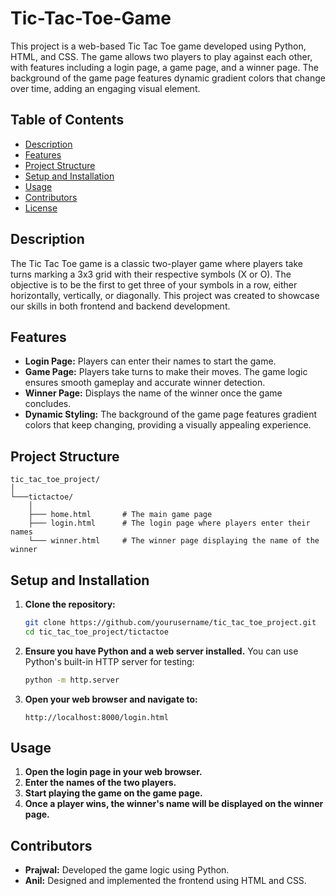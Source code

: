 # Tic-Tac-Toe-Game
This project is a web-based Tic Tac Toe game developed using Python, HTML, and CSS. The game allows two players to play against each other, with features including a login page, a game page, and a winner page. The background of the game page features dynamic gradient colors that change over time, adding an engaging visual element.
## Table of Contents
- [Description](#description)
- [Features](#features)
- [Project Structure](#project-structure)
- [Setup and Installation](#setup-and-installation)
- [Usage](#usage)
- [Contributors](#contributors)
- [License](#license)

## Description

The Tic Tac Toe game is a classic two-player game where players take turns marking a 3x3 grid with their respective symbols (X or O). The objective is to be the first to get three of your symbols in a row, either horizontally, vertically, or diagonally. This project was created to showcase our skills in both frontend and backend development.

## Features

- **Login Page:** Players can enter their names to start the game.
- **Game Page:** Players take turns to make their moves. The game logic ensures smooth gameplay and accurate winner detection.
- **Winner Page:** Displays the name of the winner once the game concludes.
- **Dynamic Styling:** The background of the game page features gradient colors that keep changing, providing a visually appealing experience.

## Project Structure

```
tic_tac_toe_project/
│
└───tictactoe/
    │
    ├─── home.html       # The main game page
    ├─── login.html      # The login page where players enter their names
    └─── winner.html     # The winner page displaying the name of the winner
```

## Setup and Installation

1. **Clone the repository:**
   ```sh
   git clone https://github.com/yourusername/tic_tac_toe_project.git
   cd tic_tac_toe_project/tictactoe
   ```

2. **Ensure you have Python and a web server installed.** You can use Python's built-in HTTP server for testing:
   ```sh
   python -m http.server
   ```

3. **Open your web browser and navigate to:**
   ```
   http://localhost:8000/login.html
   ```

## Usage

1. **Open the login page in your web browser.**
2. **Enter the names of the two players.**
3. **Start playing the game on the game page.**
4. **Once a player wins, the winner's name will be displayed on the winner page.**

## Contributors

- **Prajwal:** Developed the game logic using Python.
- **Anil:** Designed and implemented the frontend using HTML and CSS.
